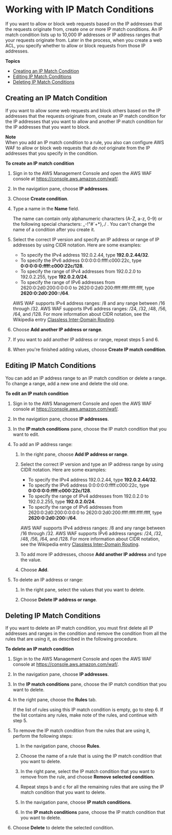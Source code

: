 # Working with IP Match Conditions<a name="web-acl-ip-conditions"></a>

If you want to allow or block web requests based on the IP addresses that the requests originate from, create one or more IP match conditions\. An IP match condition lists up to 10,000 IP addresses or IP address ranges that your requests originate from\. Later in the process, when you create a web ACL, you specify whether to allow or block requests from those IP addresses\.

**Topics**
+ [Creating an IP Match Condition](#web-acl-ip-conditions-creating)
+ [Editing IP Match Conditions](#web-acl-ip-conditions-editing)
+ [Deleting IP Match Conditions](#web-acl-ip-conditions-deleting)

## Creating an IP Match Condition<a name="web-acl-ip-conditions-creating"></a>

If you want to allow some web requests and block others based on the IP addresses that the requests originate from, create an IP match condition for the IP addresses that you want to allow and another IP match condition for the IP addresses that you want to block\.

**Note**  
When you add an IP match condition to a rule, you also can configure AWS WAF to allow or block web requests that *do not* originate from the IP addresses that you specify in the condition\.<a name="web-acl-ip-conditions-creating-procedure"></a>

**To create an IP match condition**

1. Sign in to the AWS Management Console and open the AWS WAF console at [https://console\.aws\.amazon\.com/waf/](https://console.aws.amazon.com/waf/)\. 

1. In the navigation pane, choose **IP addresses**\.

1. Choose **Create condition**\.

1. Type a name in the **Name** field\.

   The name can contain only alphanumeric characters \(A\-Z, a\-z, 0\-9\) or the following special characters: \_\-\!"\#`\+\*\},\./ \. You can't change the name of a condition after you create it\.

1. Select the correct IP version and specify an IP address or range of IP addresses by using CIDR notation\. Here are some examples:
   + To specify the IPv4 address 192\.0\.2\.44, type **192\.0\.2\.44/32**\.
   + To specify the IPv6 address 0:0:0:0:0:ffff:c000:22c, type **0:0:0:0:0:ffff:c000:22c/128**\.
   + To specify the range of IPv4 addresses from 192\.0\.2\.0 to 192\.0\.2\.255, type **192\.0\.2\.0/24**\.
   + To specify the range of IPv6 addresses from 2620:0:2d0:200:0:0:0:0 to 2620:0:2d0:200:ffff:ffff:ffff:ffff, type **2620:0:2d0:200::/64**\.

   AWS WAF supports IPv4 address ranges: /8 and any range between /16 through /32\. AWS WAF supports IPv6 address ranges: /24, /32, /48, /56, /64, and /128\. For more information about CIDR notation, see the Wikipedia entry [Classless Inter\-Domain Routing](https://en.wikipedia.org/wiki/Classless_Inter-Domain_Routing)\.

1. Choose **Add another IP address or range**\.

1. If you want to add another IP address or range, repeat steps 5 and 6\.

1. When you're finished adding values, choose **Create IP match condition**\.

## Editing IP Match Conditions<a name="web-acl-ip-conditions-editing"></a>

You can add an IP address range to an IP match condition or delete a range\. To change a range, add a new one and delete the old one\.<a name="web-acl-ip-conditions-editing-procedure"></a>

**To edit an IP match condition**

1. Sign in to the AWS Management Console and open the AWS WAF console at [https://console\.aws\.amazon\.com/waf/](https://console.aws.amazon.com/waf/)\. 

1. In the navigation pane, choose **IP addresses**\.

1. In the **IP match conditions** pane, choose the IP match condition that you want to edit\.

1. To add an IP address range:

   1. In the right pane, choose **Add IP address or range**\.

   1. Select the correct IP version and type an IP address range by using CIDR notation\. Here are some examples:
      + To specify the IPv4 address 192\.0\.2\.44, type **192\.0\.2\.44/32**\.
      + To specify the IPv6 address 0:0:0:0:0:ffff:c000:22c, type **0:0:0:0:0:ffff:c000:22c/128**\.
      + To specify the range of IPv4 addresses from 192\.0\.2\.0 to 192\.0\.2\.255, type **192\.0\.2\.0/24**\.
      + To specify the range of IPv6 addresses from 2620:0:2d0:200:0:0:0:0 to 2620:0:2d0:200:ffff:ffff:ffff:ffff, type **2620:0:2d0:200::/64**\.

      AWS WAF supports IPv4 address ranges: /8 and any range between /16 through /32\. AWS WAF supports IPv6 address ranges: /24, /32, /48, /56, /64, and /128\. For more information about CIDR notation, see the Wikipedia entry [Classless Inter\-Domain Routing](https://en.wikipedia.org/wiki/Classless_Inter-Domain_Routing)\.

   1. To add more IP addresses, choose **Add another IP address** and type the value\.

   1. Choose **Add**\.

1. To delete an IP address or range:

   1. In the right pane, select the values that you want to delete\.

   1. Choose **Delete IP address or range**\.

## Deleting IP Match Conditions<a name="web-acl-ip-conditions-deleting"></a>

If you want to delete an IP match condition, you must first delete all IP addresses and ranges in the condition and remove the condition from all the rules that are using it, as described in the following procedure\.<a name="web-acl-ip-conditions-deleting-procedure"></a>

**To delete an IP match condition**

1. Sign in to the AWS Management Console and open the AWS WAF console at [https://console\.aws\.amazon\.com/waf/](https://console.aws.amazon.com/waf/)\. 

1. In the navigation pane, choose **IP addresses**\.

1. In the **IP match conditions** pane, choose the IP match condition that you want to delete\.

1. In the right pane, choose the **Rules** tab\.

   If the list of rules using this IP match condition is empty, go to step 6\. If the list contains any rules, make note of the rules, and continue with step 5\.

1. To remove the IP match condition from the rules that are using it, perform the following steps:

   1. In the navigation pane, choose **Rules**\.

   1. Choose the name of a rule that is using the IP match condition that you want to delete\.

   1. In the right pane, select the IP match condition that you want to remove from the rule, and choose **Remove selected condition**\.

   1. Repeat steps b and c for all the remaining rules that are using the IP match condition that you want to delete\.

   1. In the navigation pane, choose **IP match conditions**\.

   1. In the **IP match conditions** pane, choose the IP match condition that you want to delete\.

1. Choose **Delete** to delete the selected condition\.